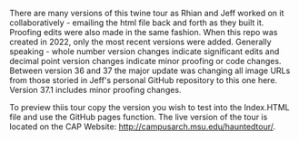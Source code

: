 There are many versions of this twine tour as Rhian and Jeff worked on it collaboratively - emailing the html file back and forth as they built it. Proofing edits were also made in the same fashion. When this repo was created in 2022, only the most recent versions were added. Generally speaking - whole number version changes indicate significant edits and decimal point version changes indicate minor proofing or code changes. Between version 36 and 37 the major update was changing all image URLs from those storied in Jeff's personal GitHub repository to this one here. Version 37.1 includes minor proofing changes.

To preview thiis tour copy the version you wish to test into the Index.HTML file and use the GitHub pages function. The live version of the tour is located on the CAP Website: http://campusarch.msu.edu/hauntedtour/. 
